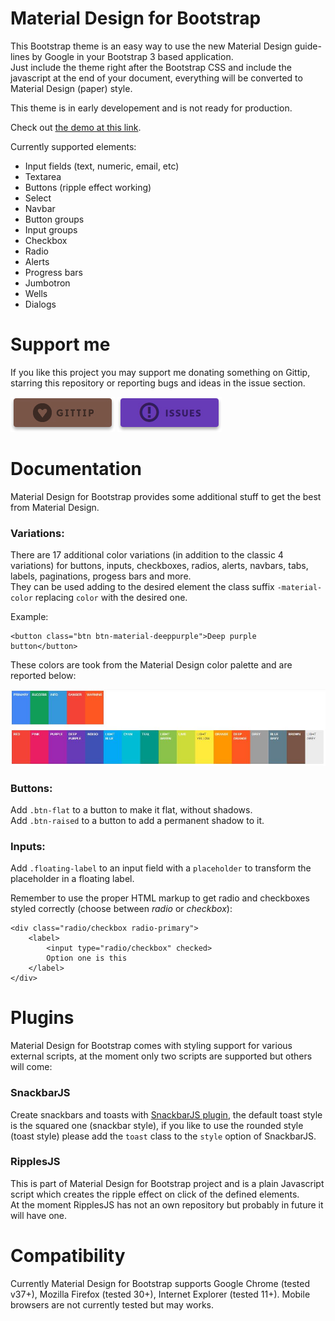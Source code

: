 Material Design for Bootstrap
=========================

This Bootstrap theme is an easy way to use the new Material Design guide-lines by Google in your Bootstrap 3 based application.  
Just include the theme right after the Bootstrap CSS and include the javascript at the end of your document, everything will be converted to Material Design (paper) style.

This theme is in early developement and is not ready for production.

Check out [the demo at this link](http://fezvrasta.github.io/bootstrap-material-design/).


Currently supported elements:

- Input fields (text, numeric, email, etc)
- Textarea
- Buttons (ripple effect working)
- Select
- Navbar
- Button groups
- Input groups
- Checkbox
- Radio
- Alerts
- Progress bars
- Jumbotron
- Wells
- Dialogs

# Support me

If you like this project you may support me donating something on Gittip, starring this repository or reporting bugs and ideas in the issue section.

[![gittip](screenshots/gittip-button.jpg)](https://www.gittip.com/FezVrasta/)
[![issues](screenshots/issues-button.jpg)](https://github.com/FezVrasta/bootstrap-material-design/issues)

# Documentation

Material Design for Bootstrap provides some additional stuff to get the best from Material Design.

### Variations:

There are 17 additional color variations (in addition to the classic 4 variations) for buttons, inputs, checkboxes, radios, alerts, navbars, tabs, labels, paginations, progess bars and more.  
They can be used adding to the desired element the class suffix `-material-color` replacing `color` with the desired one.

Example:

    <button class="btn btn-material-deeppurple">Deep purple button</button>

These colors are took from the Material Design color palette and are reported below:

![palette](screenshots/palette.jpg)

### Buttons:

Add `.btn-flat` to a button to make it flat, without shadows.  
Add `.btn-raised` to a button to add a permanent shadow to it.

### Inputs:

Add `.floating-label` to an input field with a `placeholder` to transform the placeholder in a floating label.

Remember to use the proper HTML markup to get radio and checkboxes styled correctly (choose between *radio* or *checkbox*):

    <div class="radio/checkbox radio-primary">
        <label>
            <input type="radio/checkbox" checked>
            Option one is this
        </label>
    </div>

# Plugins

Material Design for Bootstrap comes with styling support for various external scripts, at the moment only two scripts are supported but others will come:

### SnackbarJS

Create snackbars and toasts with [SnackbarJS plugin](https://github.com/FezVrasta/snackbarjs), the default toast style is the squared one (snackbar style), if you like to use the rounded style (toast style) please add the `toast` class to the `style` option of SnackbarJS.

### RipplesJS

This is part of Material Design for Bootstrap project and is a plain Javascript script which creates the ripple effect on click of the defined elements.  
At the moment RipplesJS has not an own repository but probably in future it will have one.


# Compatibility

Currently Material Design for Bootstrap supports Google Chrome (tested v37+), Mozilla Firefox (tested 30+), Internet Explorer (tested 11+). Mobile browsers are not currently tested but may works.

